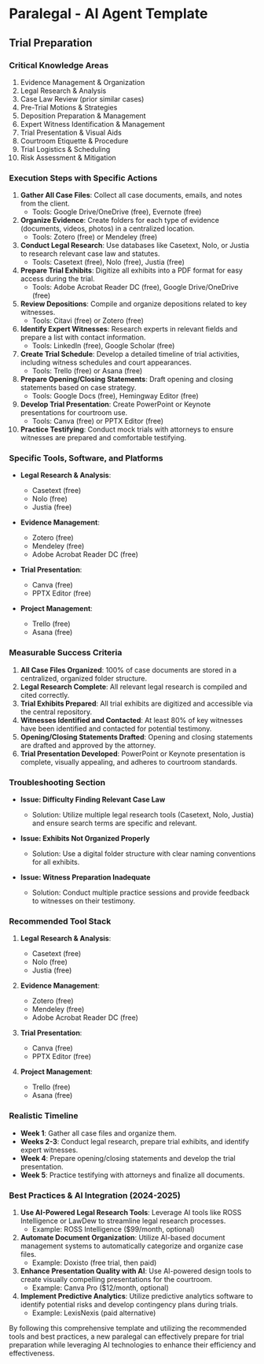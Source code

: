 # Paralegal - AI Agent Template

## Trial Preparation

### Critical Knowledge Areas

1. Evidence Management & Organization
2. Legal Research & Analysis
3. Case Law Review (prior similar cases)
4. Pre-Trial Motions & Strategies
5. Deposition Preparation & Management
6. Expert Witness Identification & Management
7. Trial Presentation & Visual Aids
8. Courtroom Etiquette & Procedure
9. Trial Logistics & Scheduling
10. Risk Assessment & Mitigation

### Execution Steps with Specific Actions

1. **Gather All Case Files**: Collect all case documents, emails, and notes from the client.
   - Tools: Google Drive/OneDrive (free), Evernote (free)
2. **Organize Evidence**: Create folders for each type of evidence (documents, videos, photos) in a centralized location.
   - Tools: Zotero (free) or Mendeley (free)
3. **Conduct Legal Research**: Use databases like Casetext, Nolo, or Justia to research relevant case law and statutes.
   - Tools: Casetext (free), Nolo (free), Justia (free)
4. **Prepare Trial Exhibits**: Digitize all exhibits into a PDF format for easy access during the trial.
   - Tools: Adobe Acrobat Reader DC (free), Google Drive/OneDrive (free)
5. **Review Depositions**: Compile and organize depositions related to key witnesses.
   - Tools: Citavi (free) or Zotero (free)
6. **Identify Expert Witnesses**: Research experts in relevant fields and prepare a list with contact information.
   - Tools: LinkedIn (free), Google Scholar (free)
7. **Create Trial Schedule**: Develop a detailed timeline of trial activities, including witness schedules and court appearances.
   - Tools: Trello (free) or Asana (free)
8. **Prepare Opening/Closing Statements**: Draft opening and closing statements based on case strategy.
   - Tools: Google Docs (free), Hemingway Editor (free)
9. **Develop Trial Presentation**: Create PowerPoint or Keynote presentations for courtroom use.
   - Tools: Canva (free) or PPTX Editor (free)
10. **Practice Testifying**: Conduct mock trials with attorneys to ensure witnesses are prepared and comfortable testifying.

### Specific Tools, Software, and Platforms

- **Legal Research & Analysis**:
  - Casetext (free)
  - Nolo (free)
  - Justia (free)

- **Evidence Management**:
  - Zotero (free)
  - Mendeley (free)
  - Adobe Acrobat Reader DC (free)

- **Trial Presentation**:
  - Canva (free)
  - PPTX Editor (free)

- **Project Management**:
  - Trello (free)
  - Asana (free)

### Measurable Success Criteria

1. **All Case Files Organized**: 100% of case documents are stored in a centralized, organized folder structure.
2. **Legal Research Complete**: All relevant legal research is compiled and cited correctly.
3. **Trial Exhibits Prepared**: All trial exhibits are digitized and accessible via the central repository.
4. **Witnesses Identified and Contacted**: At least 80% of key witnesses have been identified and contacted for potential testimony.
5. **Opening/Closing Statements Drafted**: Opening and closing statements are drafted and approved by the attorney.
6. **Trial Presentation Developed**: PowerPoint or Keynote presentation is complete, visually appealing, and adheres to courtroom standards.

### Troubleshooting Section

- **Issue: Difficulty Finding Relevant Case Law**
  - Solution: Utilize multiple legal research tools (Casetext, Nolo, Justia) and ensure search terms are specific and relevant.
  
- **Issue: Exhibits Not Organized Properly**
  - Solution: Use a digital folder structure with clear naming conventions for all exhibits.

- **Issue: Witness Preparation Inadequate**
  - Solution: Conduct multiple practice sessions and provide feedback to witnesses on their testimony.

### Recommended Tool Stack

1. **Legal Research & Analysis**:
   - Casetext (free)
   - Nolo (free)
   - Justia (free)

2. **Evidence Management**:
   - Zotero (free)
   - Mendeley (free)
   - Adobe Acrobat Reader DC (free)

3. **Trial Presentation**:
   - Canva (free)
   - PPTX Editor (free)

4. **Project Management**:
   - Trello (free)
   - Asana (free)

### Realistic Timeline

- **Week 1**: Gather all case files and organize them.
- **Weeks 2-3**: Conduct legal research, prepare trial exhibits, and identify expert witnesses.
- **Week 4**: Prepare opening/closing statements and develop the trial presentation.
- **Week 5**: Practice testifying with attorneys and finalize all documents.

### Best Practices & AI Integration (2024-2025)

1. **Use AI-Powered Legal Research Tools**: Leverage AI tools like ROSS Intelligence or LawDew to streamline legal research processes.
   - Example: ROSS Intelligence ($99/month, optional)
2. **Automate Document Organization**: Utilize AI-based document management systems to automatically categorize and organize case files.
   - Example: Doxisto (free trial, then paid)
3. **Enhance Presentation Quality with AI**: Use AI-powered design tools to create visually compelling presentations for the courtroom.
   - Example: Canva Pro ($12/month, optional)
4. **Implement Predictive Analytics**: Utilize predictive analytics software to identify potential risks and develop contingency plans during trials.
   - Example: LexisNexis (paid alternative)

By following this comprehensive template and utilizing the recommended tools and best practices, a new paralegal can effectively prepare for trial preparation while leveraging AI technologies to enhance their efficiency and effectiveness.


